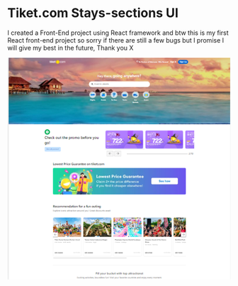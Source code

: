 # Tiket.com Stays-sections UI

I created a Front-End project using React framework and btw this is my first React front-end project so sorry if there are still a few bugs but I promise I will give my best in the future, Thank you X

![Overview Tiket.com - stays](https://github.com/Reihannudin/Front-End/blob/main/Tiket.com-Stays/Screenshot%202022-10-11%20143617.png)
